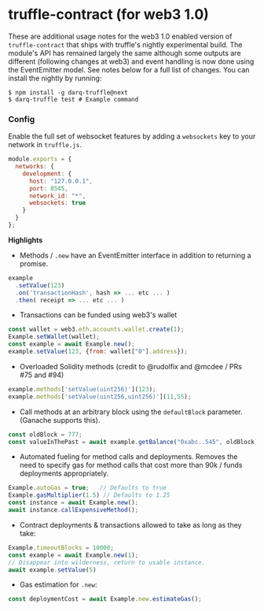 # truffle-contract (for web3 1.0)


These are additional usage notes for the web3 1.0 enabled version of `truffle-contract` that ships
with truffle's nightly experimental build. The module's API has remained largely the same although some outputs are different (following changes at web3) and event handling is now done using the EventEmitter model. See notes below for a full list of changes. You can install the nightly by running:

```shell
$ npm install -g darq-truffle@next
$ darq-truffle test # Example command
```

### Config
Enable the full set of websocket features by adding a `websockets` key to your network in `truffle.js`.

```js
module.exports = {
  networks: {
    development: {
      host: "127.0.0.1",
      port: 8545,
      network_id: "*",
      websockets: true
    }
  }
};
```

**Highlights**
+ Methods / `.new` have an EventEmitter interface in addition to returning a promise. 
```javascript
example
  .setValue(123)
  .on('transactionHash', hash => ... etc ... )
  .then( receipt => ... etc ... )
```
+ Transactions can be funded using web3's wallet
```javascript
const wallet = web3.eth.accounts.wallet.create(1);
Example.setWallet(wallet);
const example = await Example.new();
example.setValue(123, {from: wallet["0"].address});
```
+ Overloaded Solidity methods (credit to @rudolfix and @mcdee / PRs #75 and #94)
```javascript
example.methods['setValue(uint256)'](123);
example.methods['setValue(uint256,uint256)'](11,55); 
```

+ Call methods at an arbitrary block using the `defaultBlock` parameter. (Ganache supports this).
```javascript
const oldBlock = 777;
const valueInThePast = await example.getBalance("0xabc..545", oldBlock); 
```

+ Automated fueling for method calls and deployments. Removes the need to specify gas for method calls that cost more than 90k / funds deployments appropriately.

```javascript
Example.autoGas = true;   // Defaults to true        
Example.gasMultiplier(1.5) // Defaults to 1.25
const instance = await Example.new();
await instance.callExpensiveMethod(); 
```

+ Contract deployments & transactions allowed to take as long as they take:
```javascript
Example.timeoutBlocks = 10000;
const example = await Example.new(1); 
// Disappear into wilderness, return to usable instance.
await example.setValue(5)
```

+ Gas estimation for `.new`: 
```javascript
const deploymentCost = await Example.new.estimateGas();
```
